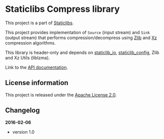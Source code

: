 Staticlibs Compress library
===========================

This project is a part of [Staticlibs](http://staticlibs.net/).

This project provides implementation of `Source` (input stream) and `Sink` (output stream)
that performs compression/decompress using [Zlib](http://www.zlib.net/) and [Xz](http://tukaani.org/xz/)
compression algorithms.

This library is header-only and depends on [staticlib_io](https://github.com/staticlibs/staticlib_io.git),
[staticlib_config](https://github.com/staticlibs/staticlib_config.git),
Zlib and Xz Utils (liblzma).

Link to the [API documentation](http://staticlibs.github.io/staticlib_compress/docs/html/namespacestaticlib_1_1compress.html).

License information
-------------------

This project is released under the [Apache License 2.0](http://www.apache.org/licenses/LICENSE-2.0).

Changelog
---------

**2016-02-06**

 * version 1.0
